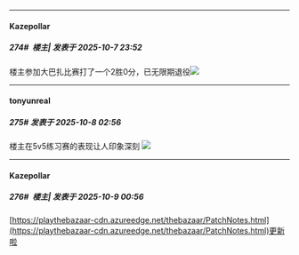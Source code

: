 ﻿
*****

####  Kazepollar  
##### 274#         楼主| 发表于 2025-10-7 23:52

楼主参加大巴扎比赛打了一个2胜0分，已无限期退役<img src="https://static.stage1st.com/image/smiley/face2017/138.png" referrerpolicy="no-referrer">


*****

####  tonyunreal  
##### 275#       发表于 2025-10-8 02:56

楼主在5v5练习赛的表现让人印象深刻
<img src="https://static.stage1st.com/image/smiley/face2017/074.png" referrerpolicy="no-referrer">


*****

####  Kazepollar  
##### 276#         楼主| 发表于 2025-10-9 00:56

[https://playthebazaar-cdn.azureedge.net/thebazaar/PatchNotes.html](https://playthebazaar-cdn.azureedge.net/thebazaar/PatchNotes.html)更新啦

